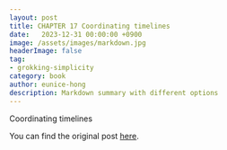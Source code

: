 ```yaml
---
layout: post
title: CHAPTER 17 Coordinating timelines
date:   2023-12-31 00:00:00 +0900
image: /assets/images/markdown.jpg
headerImage: false
tag:
- grokking-simplicity
category: book
author: eunice-hong
description: Markdown summary with different options
---
```


Coordinating timelines

You can find the original post [here](https://livebook.manning.com/book/grokking-simplicity/chapter-17/).
